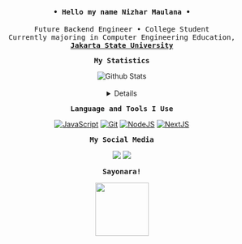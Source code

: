  <h4 align="center" id="begin">
    <samp
      >• Hello my name <b><a>Nizhar Maulana</b></a> •</samp
    >
  </h4>
  <!-- <h4 align="center" id="begin"><samp><b><a href="https://kaenova.my.id">kaenova.my.id</a></h4> -->

  <p align="center">
    <samp>
      Future Backend Engineer • College Student
      <br />
      Currently majoring in Computer Engineering Education,
      <b><a href="https://ft.unj.ac.id/ptik/">Jakarta State University</a></b>
    </samp>
  </p>
  <p align="center">
    <b><samp>My Statistics</samp></b>
  </p>
  <div align="center">
    <img
      src="https://github-readme-stats.vercel.app/api?username=lanakuge&show_icons=true&theme=algolia"
      alt="Github Stats" />
    <br /><br />
    <details>
      <summary>Details</summary>
      <br />
      <p>
        <img
          src="https://github-readme-stats.vercel.app/api/top-langs/?username=lanakuge&theme=algolia&hide_border=true&langs_count=5"
          alt="Most used languages" />
      </p>
      <p>
        <img
          src="https://github-readme-streak-stats.herokuapp.com/?user=lanakuge&theme=algolia"
          alt="Stat Streak" />
      </p>
      <p align="center">
        <img
          src="https://github-profile-trophy.vercel.app/?username=lanakuge&theme=algolia&margin-w=5&margin-h=5"
          alt="Github Trophy" />
      </p>
    </details>
  </div>

  <p align="center"></p>
  <p align="center">
    <b><samp>Language and Tools I Use</samp></b>
  </p>
  <p align="center">
    <a
      href="https://github.com/search?q=user%3Alanakuge+language%3AJavaScript+&type=repositories">
      <img
        alt="JavaScript"
        src="https://img.shields.io/badge/JavaScript%20-%23F7DF1E.svg?&style=for-the-badge&logo=javascript&logoColor=black"
    /></a>
    <a href="#"
      ><img
        alt="Git"
        src="https://img.shields.io/badge/git%20-%23F05033.svg?&style=for-the-badge&logo=git&logoColor=white"
    /></a>
    <a href="#"
      ><img
        alt="NodeJS"
        src="https://img.shields.io/badge/nodejs%20-%23339933.svg?&style=for-the-badge&logo=nodedotjs&logoColor=white"
    /></a>
    <a href="#"
      ><img
        alt="NextJS"
        src="https://img.shields.io/badge/nextjs%20-%23000.svg?&style=for-the-badge&logo=nextdotjs&logoColor=white"
    /></a>
  </p>
  <p align="center" id="med">
    <b><samp>My Social Media</samp></b>
  </p>
  <p align="center">
    <a href="https://www.instagram.com/maulananizhar_/"
      ><img
        src="https://img.shields.io/badge/Instagram-E4405F?style=for-the-badge&logo=instagram&logoColor=white"
    /></a>
    <!--      <a href="https://www.linkedin.com/in/maulananizhar/"><img src="https://img.shields.io/badge/LinkedIn-0077B5?style=for-the-badge&logo=linkedin&logoColor=white"></a> -->
    <a href="https://twitter.com/lanaberg_"
      ><img
        src="https://img.shields.io/badge/Twitter-1DA1F2?style=for-the-badge&logo=twitter&logoColor=white"
    /></a>
  </p>
  <p align="center">
    <b><samp>Sayonara!</samp></b>
  </p>
  <p align="center">
    <img
      src="https://api.visitorbadge.io/api/VisitorHit?user=lanakuge&repo=github-visitors-badge&labelColor=%23555&countColor=%23000"
      width="105px" />
  </p>
